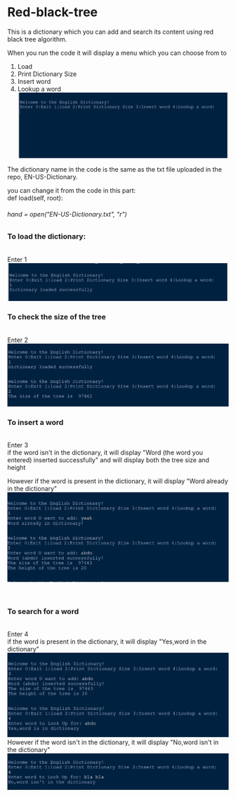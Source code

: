 <h1> Red-black-tree</h1>
This is a dictionary which you can add and search its content using red black tree algorithm.

<p>
When you run the code it will display a menu which you can choose from to
<ol>
<li>Load</li>
<li>Print Dictionary Size</li>
<li>Insert word</li>
<li>Lookup a word</li>
<img src="assests/Screenshot (864).png"/>
</ol>
</p>
<p>
The dictionary name in the code is the same as the txt file uploaded in the repo, EN-US-Dictionary.

you can change it from the code
in this part:
<br/>
    def load(self, root):
    <br/>
        <h6>    hand = open("EN-US-Dictionary.txt", "r")</h6>


</p>
<p>
<h3>To load the dictionary:</h3>
<br/>
Enter 1
<img src="assests/Screenshot (865).png"/>

<h3>To check the size of the tree</h3>
<br/>
Enter 2
<img src="assests/Screenshot (866).png"/>

<h3>To insert a word</h3>
<br/>
Enter 3
<br/>
if the word isn't in the dictionary, it will display "Word (the word you entered) inserted successfully" and will display both the tree size and height
<br/>

However if the word is present in the dictionary, it will display "Word already in the dictionary"
<img src="assests/Screenshot (867).png"/>

<br/>

<h3>To search for a word</h3>
<br/>
Enter 4
<br/>
if the word is present in the dictionary, it will display "Yes,word in the dictionary"
<img src="assests/Screenshot (868).png"/>
<br/>
However if the word isn't in the dictionary, it will display "No,word isn't in the dictionary"
<img src="assests/Screenshot (869).png"/>

</p>